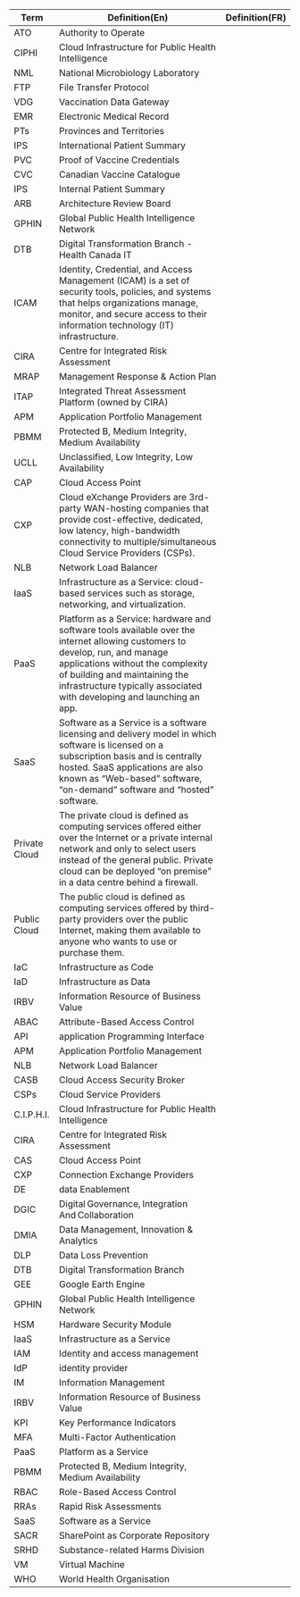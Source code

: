 |Term|Definition(En)|Definition(FR)|
|----|----|----|
|ATO|Authority to Operate|
|CIPHI|Cloud Infrastructure for Public Health Intelligence|
|NML|National Microbiology Laboratory|
|FTP|File Transfer Protocol|
|VDG|Vaccination Data Gateway|
|EMR|Electronic Medical Record|
|PTs|Provinces and Territories|
|IPS|International Patient Summary|
|PVC|Proof of Vaccine Credentials|
|CVC|Canadian Vaccine Catalogue|
|IPS|Internal Patient Summary|
|ARB|Architecture Review Board|
|GPHIN|Global Public Health Intelligence Network|
|DTB|Digital Transformation Branch -  Health Canada IT|
|ICAM|Identity, Credential, and Access Management (ICAM) is a set of security tools, policies, and systems that helps organizations manage, monitor, and secure access to their information technology (IT) infrastructure.|
|CIRA|Centre for Integrated Risk Assessment|
|MRAP|Management Response & Action Plan|
|ITAP|Integrated Threat Assessment Platform (owned by CIRA)|
|APM|Application Portfolio Management|
|PBMM|Protected B, Medium Integrity, Medium Availability|
|UCLL|Unclassified, Low Integrity, Low Availability|
|CAP|Cloud Access Point|
|CXP|Cloud eXchange Providers are 3rd-party WAN-hosting companies that provide cost-effective, dedicated, low latency, high-bandwidth connectivity to multiple/simultaneous Cloud Service Providers (CSPs).|
|NLB|Network Load Balancer|
|IaaS|Infrastructure as a Service: cloud-based services such as storage, networking, and virtualization.|
|PaaS|Platform as a Service: hardware and software tools available over the internet allowing customers to develop, run, and manage applications without the complexity of building and maintaining the infrastructure typically associated with developing and launching an app.|
|SaaS|Software as a Service is a software licensing and delivery model in which software is licensed on a subscription basis and is centrally hosted. SaaS applications are also known as “Web-based” software, “on-demand” software and “hosted” software.|
|Private Cloud|The private cloud is defined as computing services offered either over the Internet or a private internal network and only to select users instead of the general public. Private cloud can be deployed “on premise” in a data centre behind a firewall.|
|Public Cloud|The public cloud is defined as computing services offered by third-party providers over the public Internet, making them available to anyone who wants to use or purchase them.|
|IaC|Infrastructure as Code|
|IaD|Infrastructure as Data|
|IRBV|Information Resource of Business Value|
|ABAC| Attribute-Based Access Control |
|API| application Programming Interface |
|APM| Application Portfolio Management |
|NLB| Network Load Balancer |
|CASB| Cloud Access Security Broker |
|CSPs| Cloud Service Providers |
|C.I.P.H.I.| Cloud Infrastructure for Public Health Intelligence |
|CIRA| Centre for Integrated Risk Assessment |
|CAS| Cloud Access Point |
|CXP| Connection Exchange Providers |
|DE| data Enablement|
|DGIC| Digital Governance, Integration And Collaboration |
|DMIA| Data Management, Innovation & Analytics |
|DLP| Data Loss Prevention |
|DTB| Digital Transformation Branch |
|GEE| Google Earth Engine |
|GPHIN| Global Public Health Intelligence Network |
|HSM| Hardware Security Module |
|IaaS | Infrastructure as a Service |
|IAM| Identity and access management |
|IdP| identity provider |
|IM| Information Management |
|IRBV| Information Resource of Business Value |
|KPI| Key Performance Indicators |
|MFA| Multi-Factor Authentication |
|PaaS| Platform as a Service |
|PBMM| Protected B, Medium Integrity, Medium Availability |
|RBAC| Role-Based Access Control |
|RRAs| Rapid Risk Assessments |
|SaaS| Software as a Service |
|SACR| SharePoint as Corporate Repository |
|SRHD| Substance-related Harms Division |
|VM| Virtual Machine |
|WHO | World Health Organisation |

